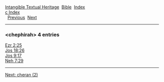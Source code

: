 [Intangible Textual Heritage](../../index)  [Bible](../index) 
[Index](index)   
[c Index](_c_)  
  [Previous](c02101)  [Next](c02103) 

------------------------------------------------------------------------

### &lt;chephirah&gt; 4 entries

[Ezr 2:25](../kjv/ezr002.htm#025)  
[Jos 18:26](../kjv/jos018.htm#026)  
[Jos 9:17](../kjv/jos009.htm#017)  
[Neh 7:29](../kjv/neh007.htm#029)  

------------------------------------------------------------------------

[Next: cheran (2)](c02103)
